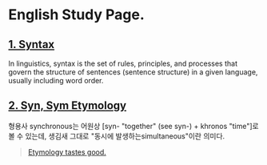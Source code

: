 # English Study Page.



## [1. Syntax](https://en.wikipedia.org/wiki/Syntax)
In linguistics, syntax is the set of rules, principles, and processes that govern the structure of sentences (sentence structure) in a given language, usually including word order.

## [2. Syn, Sym Etymology](https://m.post.naver.com/viewer/postView.nhn?volumeNo=15957726&memberNo=7507724)
형용사 synchronous는 어원상 [syn- "together" (see syn-) + khronos "time"]로 볼 수 있는데, 생김새 그대로 "동시에 발생하는simultaneous"이란 의미다.

> [Etymology tastes good.](https://m.blog.naver.com/PostList.nhn?blogId=eternity9us)
